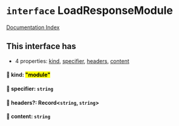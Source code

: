 # `interface` LoadResponseModule

[Documentation Index](../README.md)

## This interface has

- 4 properties:
[kind](#-kind-module),
[specifier](#-specifier-string),
[headers](#-headers-recordstring-string),
[content](#-content-string)


#### 📄 kind: <mark>"module"</mark>



#### 📄 specifier: `string`



#### 📄 headers?: Record\<`string`, `string`>



#### 📄 content: `string`



